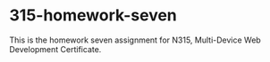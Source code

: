# 315-homework-seven
This is the homework seven assignment for N315, Multi-Device Web Development Certificate.
